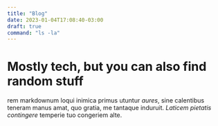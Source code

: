 ```yaml
---
title: "Blog"
date: 2023-01-04T17:08:40-03:00
draft: true
command: "ls -la"
---
```


# Mostly tech, but you can also find random stuff

rem markdownum loqui inimica primus utuntur *aures*, sine calentibus teneram
manus amat, quo gratia, me tantaque induruit. *Laticem pietatis contingere*
temperie tuo congeriem alte.
